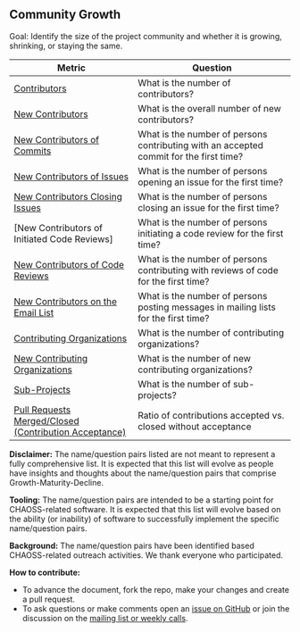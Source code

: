 ## Community Growth

Goal: Identify the size of the project community and whether it is growing, shrinking, or staying the same.

Metric | Question
--- | ---
[Contributors](../metrics/contributors.md) | What is the number of contributors?
[New Contributors](../metrics/contributors-new.md) | What is the overall number of new contributors?
[New Contributors of Commits](../metrics/pull-requests-merge-contributor-new.md) | What is the number of persons contributing with an accepted commit for the first time?
[New Contributors of Issues](../metrics/issues-first-time-opened.md) | What is the number of persons opening an issue for the first time?
[New Contributors Closing Issues](../metrics/New_Contributors_Closing_Issues.md) | What is the number of persons closing an issue for the first time?
[New Contributors of Initiated Code Reviews]| What is the number of persons initiating a code review for the first time?
[New Contributors of Code Reviews](../metrics/pull-requests-code-reviews-contributors-new.md) | What is the number of persons contributing with reviews of code for the first time?
[New Contributors on the Email List](../metrics/mailing-lists-messages-contributors-new.md) | What is the number of persons posting messages in mailing lists for the first time?
[Contributing Organizations](../metrics/organizations.md) | What is the number of contributing organizations?
[New Contributing Organizations](../metrics/organizations-new.md) | What is the number of new contributing organizations?
[Sub-Projects](../metrics/sub-projects.md) | What is the number of sub-projects?
[Pull Requests Merged/Closed (Contribution Acceptance)](../metrics/pull-requests-merged-vs-closed.md)  | Ratio of contributions accepted vs. closed without acceptance


**Disclaimer:**
The name/question pairs listed are not meant to represent a fully comprehensive list. It is expected that this list will evolve as people have insights and thoughts about the name/question pairs that comprise Growth-Maturity-Decline.

**Tooling:**
The name/question pairs are intended to be a starting point for CHAOSS-related software. It is expected that this list will evolve based on the ability (or inability) of software to successfully implement the specific name/question pairs.

**Background:**
The name/question pairs have been identified based CHAOSS-related outreach activities. We thank everyone who participated.

**How to contribute:**
- To advance the document, fork the repo, make your changes and create a pull request.
- To ask questions or make comments open an [issue on GitHub][issue] or join the discussion on the [mailing list or weekly calls](https://chaoss.community/participate/).

[issue]: https://github.com/chaoss/wg-gmd/issues
